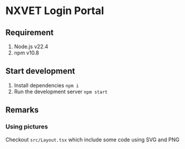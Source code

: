 # NXVET Login Portal

## Requirement
1. Node.js v22.4
2. npm v10.8

## Start development
1. Install dependencies `npm i`
2. Run the development server `npm start`

## Remarks
### Using pictures
Checkout `src/Layout.tsx` which include some code using SVG and PNG
